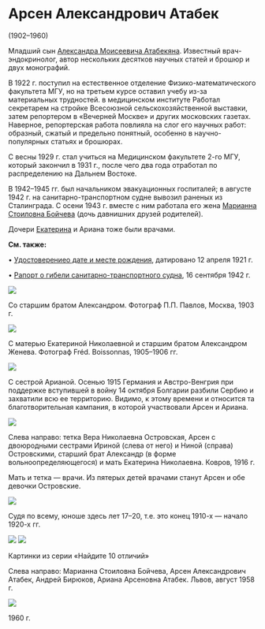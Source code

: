 # Арсен Александрович Атабек
(1902–1960)

Младший сын [Александра Моисеевича Атабекяна](AMA.md). Известный врач-эндокринолог, автор нескольких десятков научных статей и брошюр и двух монографий.

В 1922 г. поступил на естественное отделение Физико-математического факультета МГУ, но на третьем курсе оставил учебу из-за материальных трудностей. в медицинском институте Работал секретарем на стройке Всесоюзной сельскохозяйственной выставки, затем репортером в «Вечерней Москве» и других московских газетах. Наверное, репортерская работа повлияла на слог его научных работ: образный, сжатый и предельно понятный, особенно в научно-популярных статьях и брошюрах.

С весны 1929 г. стал учиться на Медицинском факультете 2-го МГУ, который закончил в 1931 г., после чего два года отработал по распределению на Дальнем Востоке.

В 1942–1945 гг. был начальником эвакуационных госпиталей; в августе 1942 г. на санитарно-транспортном судне вывозил раненых из Сталинграда. С осени 1943 г. вместе с ним работала его жена [Марианна Стоиловна Бойчева](../B2/MSB.md) (дочь давнишних друзей родителей).

Дочери [Екатерина](EAAB.md) и Ариана тоже были врачами.

**См. также:**

• [Удостоверениео дате и месте рождения](doc-1921-04-12.md), датировано 12 апреля 1921 г.

• [Рапорт о гибели санитарно-транспортного судна](doc-1942-09-16.md), 16 сентября 1942 г.

![](img/AlArAA.jpg)

Со старшим братом Александром. Фотограф П.П. Павлов, Москва, 1903 г.

![](../Album/16-2.jpg)

С матерью Екатериной Николаевной и старшим братом Александром
Женева. Фотограф Fréd. Boissonnas, 
1905–1906 гг.

![](img/P_S&Ch.jpg)

С сестрой Арианой.
Осенью 1915 Германия и Австро-Венгрия при поддержке вступившей в войну 14 октября Болгарии разбили Сербию и захватили всю ее территорию. Видимо, к этому времени и относится та благотворительная кампания, в которой участвовали Арсен и Ариана.

![](img/kovrov-1916.jpg)

Слева направо: тетка Вера Николаевна Островская, Арсен с двоюродными сестрами Ириной (слева от него) и Ниной (справа) Островскими, старший брат Александр (в форме вольноопределяющегося) и мать Екатерина Николаевна. Ковров, 1916 г.

Мать и тетка — врачи. Из пятерых детей врачами станут Арсен и обе девочки Островские.

![](img/ArAA-192X.jpg)

Судя по всему, юноше здесь лет 17–20, т.е. это конец 1910-х — начало 1920-х гг.

![](img/MSB-ArAA-AB-Ariana-1959-08A.jpg) ![](img/MSB-ArAA-AB-Ariana-1959-08B.jpg)

Картинки из серии «Найдите 10 отличий»

Слева направо: Марианна Стоиловна Бойчева, Арсен Александрович Атабек, Андрей Бирюков, Ариана Арсеновна Атабек. Львов, август 1958 г.

![](img/ArAA-1960.jpg)

1960 г.